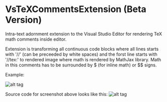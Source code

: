 # VsTeXCommentsExtension (Beta Version)

Intra-text adornment extension to the Visual Studio Editor for rendering TeX math comments inside editor.

Extension is transforming all continuous code blocks where all lines starts with '//' (can be preceeded by white spaces) and the forst line starts with '//tex:' to rendered image where math is rendered by MathJax library. Math in this comments has to be surrounded by $ (for inline math) or $$ signs.

Example:

![alt tag](https://github.com/kindermannhubert/VsTeXCommentsExtension/blob/master/Screenshot1.png)

Source code for screenshot above looks like this:
![alt tag](https://github.com/kindermannhubert/VsTeXCommentsExtension/blob/master/Screenshot2.png)
